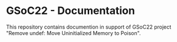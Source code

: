 # GSoC22 - Documentation

This repository contains documention in support of GSoC22 project "Remove undef: Move Uninitialized Memory to Poison".
